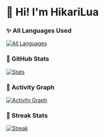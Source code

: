 # 🌸 Hi! I'm HikariLua

### ✨ All Languages Used
[![All Languages](https://github-readme-stats.vercel.app/api/top-langs/?username=HikariLua&layout=compact&theme=rose_pine&bg_color=FFEEFF&title_color=FF9EBE&text_color=7A5C7A&icon_color=FF9EBE&border_color=F8C8DC&count_private=true&langs_count=20)](https://github.com/HikariLua)

### 🎀 GitHub Stats
[![Stats](https://github-readme-stats.vercel.app/api?username=HikariLua&show_icons=true&theme=rose_pine&bg_color=FFEEFF&title_color=FF9EBE&text_color=7A5C7A&icon_color=FF9EBE&border_color=F8C8DC&count_private=true&include_all_commits=true)](https://github.com/HikariLua)

### 🌈 Activity Graph
[![Activity Graph](https://github-readme-activity-graph.vercel.app/graph?username=HikariLua&theme=rose_pine&bg_color=FFEEFF&color=FF9EBE&line=F8C8DC&point=FF6B97&hide_border=true)](https://github.com/HikariLua)

### 💅 Streak Stats
[![Streak](https://streak-stats.demolab.com?user=HikariLua&theme=rose_pine&background=FFEEFF&border=F8C8DC&stroke=F8C8DC&ring=FF9EBE&fire=FF6B97&currStreakNum=7A5C7A&sideNums=FF9EBE&sideLabels=FF9EBE&dates=BB86B3)](https://git.io/streak-stats)
